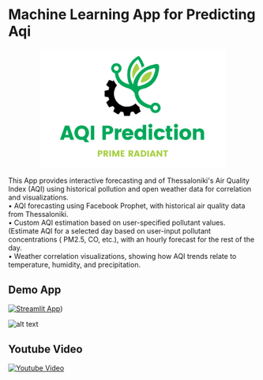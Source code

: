 # Machine Learning App for Predicting Aqi

<p align="center" width="100%">
    <img width="75%" src="https://github.com/PanosKats/OpenUp-Thessaloniki-Climate-2025/blob/master/Logo.png">
</p>


This App provides interactive forecasting and of Thessaloniki's Air Quality Index (AQI) using historical pollution and open weather data for correlation and visualizations. <br />
• AQI forecasting using Facebook Prophet, with historical air quality data from Thessaloniki. <br />
• Custom AQI estimation based on user-specified pollutant values. (Estimate AQI for a selected day based on user-input pollutant concentrations ( PM2.5, CO, etc.), with an hourly forecast for the rest of the day. <br />
• Weather correlation visualizations, showing how AQI trends relate to temperature, humidity, and precipitation.

## Demo App

[![Streamlit App](https://static.streamlit.io/badges/streamlit_badge_black_white.svg)](https://aqi-predicting-app.streamlit.app//))


![alt text](https://github.com/PanosKats/OpenUp-Thessaloniki-Climate-2025/blob/master/App.png "Aqi App")

## Youtube Video

[![Youtube Video](https://img.shields.io/badge/YouTube-FF0000?style=for-the-badge&logo=youtube&logoColor=white)](https://youtu.be/zrmrQNX4zbo)
